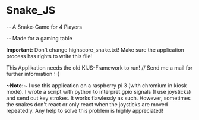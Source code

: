 # Snake_JS

-- A Snake-Game for 4 Players

-- Made for a gaming table

__Important:__ Don't change highscore_snake.txt! Make sure the application process has rights to write this file!

This Applikation needs the old KIJS-Framework to run! // Send me a mail for further information :-)

__~Note:~__ I use this application on a raspberry pi 3 (with chromium in kiosk mode). I wrote a script with python to interpret gpio signals (I use joysticks) and send out key strokes. It works flawlessly as such. However, sometimes the snakes don't react or only react when the joysticks are moved repeatedly. Any help to solve this problem is highly appreciated!
